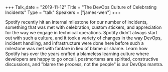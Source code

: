 +++
Talk_date = "2019-11-12"
Title = "The DevOps Culture of Celebrating Incidents"
Type = "talk"
Speakers = ["james-wen"]
+++

Spotify recently hit an internal milestone for our number of incidents, something that was met with celebration, custom stickers, and appreciation for the way we engage in technical operations. Spotify didn't always start out with such a culture, and it took a variety of changes in the way DevOps, incident handling, and infrastructure were done here before such a milestone was met with fanfare in lieu of blame or shame. Learn how Spotify has over the years crafted a blameless learning culture where developers are happy to go oncall, postmortems are spirited, constructive discussions, and "blame the process, not the people" is our DevOps mantra.
